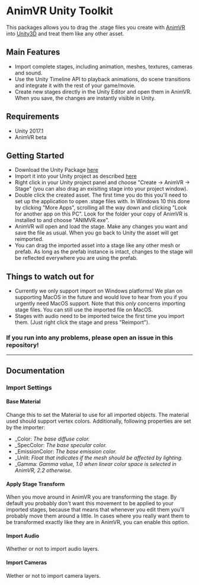 # AnimVR Unity Toolkit
This packages allows you to drag the .stage files you create with [AnimVR](https://nvrmind.io/#animvr) into [Unity3D](https://unity3d.com) and treat them like any other asset.

## Main Features

- Import complete stages, including animation, meshes, textures, cameras and sound.
- Use the Unity Timeline API to playback animations, do scene transitions and integrate it with the rest of your game/movie.
- Create new stages directly in the Unity Editor and open them in AnimVR. When you save, the changes are instantly visible in Unity.

## Requirements
- Unity 2017.1
- AnimVR beta

## Getting Started

- Download the Unity Package [here]()
- Import it into your Unity project as described [here](https://docs.unity3d.com/Manual/AssetPackages.html)
- Right click in your Unity project panel and choose "Create -> AnimVR -> Stage" (you can also drag an exisiting stage into your project window).
- Double click the created asset. The first time you do this you'll need to set up the application to open .stage files with. In Windows 10 this done by clicking "More Apps", scrolling all the way down and clicking "Look for another app on this PC". Look for the folder your copy of AnimVR is installed to and choose "ANIMVR.exe".
- AnimVR will open and load the stage. Make any changes you want and save the file as usual. When you go back to Unity the asset will get reimported.
- You can drag the imported asset into a stage like any other mesh or prefab. As long as the prefab instance is intact, changes to the stage will be reflected everywhere you are using the prefab.

## Things to watch out for
- Currently we only support import on Windows platforms! We plan on supporting MacOS in the future and would love to hear from you if you urgently need MacOS support. Note that this *only* concerns importing stage files. You can still use the imported file on MacOS.
- Stages with audio need to be imported twice the first time you import them. (Just right click the stage and press "Reimport").

### If you run into any problems, please open an issue in this repository!
____
## Documentation
### Import Settings
#### Base Material
Change this to set the Material to use for all imported objects. The material used should support vertex colors. Additionally, following properties are set by the importer: 
 - \_Color:         _The base diffuse color._
 - \_SpecColor:     _The base specular color._
 - \_EmissionColor: _The base emission color._
 - \_Unlit:         _Float that indicates if the mesh should be affected by lighting._
 - \_Gamma:         _Gamma value, 1.0 when linear color space is selected in AnimVR, 2.2 otherwise._
 
 #### Apply Stage Transform
 When you move around in AnimVR you are transforming the stage. By default you probably don't want this movement to be applied to your imported stages, because that means that whenever you edit them you'll probably move them around a little. In cases where you really want them to be transformed exactly like they are in AnimVR, you can enable this option.
 
 #### Import Audio
 Whether or not to import audio layers.
 
 #### Import Cameras
 Wether or not to import camera layers.

